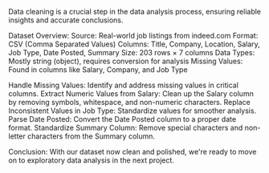 Data cleaning is a crucial step in the data analysis process, ensuring reliable insights and accurate conclusions.

Dataset Overview:
Source: Real-world job listings from indeed.com
Format: CSV (Comma Separated Values)
Columns: Title, Company, Location, Salary, Job Type, Date Posted, Summary
Size: 203 rows × 7 columns
Data Types: Mostly string (object), requires conversion for analysis
Missing Values: Found in columns like Salary, Company, and Job Type

Handle Missing Values: Identify and address missing values in critical columns.
Extract Numeric Values from Salary: Clean up the Salary column by removing symbols, whitespace, and non-numeric characters.
Replace Inconsistent Values in Job Type: Standardize values for smoother analysis.
Parse Date Posted: Convert the Date Posted column to a proper date format.
Standardize Summary Column: Remove special characters and non-letter characters from the Summary column.

Conclusion:
With our dataset now clean and polished, we're ready to move on to exploratory data analysis in the next project.

